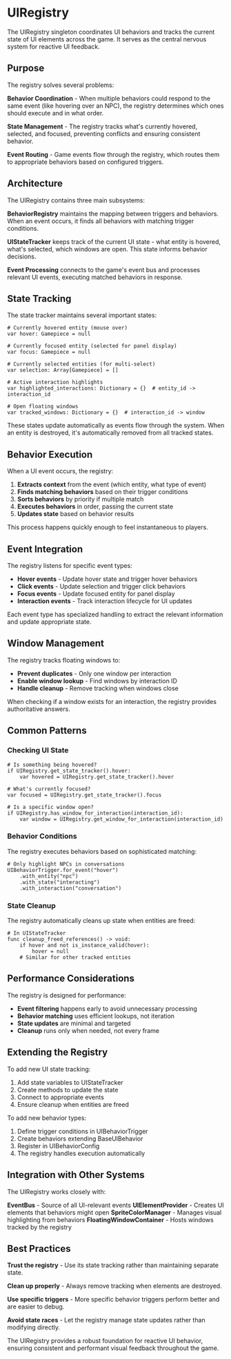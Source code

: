 # UIRegistry

The UIRegistry singleton coordinates UI behaviors and tracks the current state of UI elements across the game. It serves as the central nervous system for reactive UI feedback.

## Purpose

The registry solves several problems:

**Behavior Coordination** - When multiple behaviors could respond to the same event (like hovering over an NPC), the registry determines which ones should execute and in what order.

**State Management** - The registry tracks what's currently hovered, selected, and focused, preventing conflicts and ensuring consistent behavior.

**Event Routing** - Game events flow through the registry, which routes them to appropriate behaviors based on configured triggers.

## Architecture

The UIRegistry contains three main subsystems:

**BehaviorRegistry** maintains the mapping between triggers and behaviors. When an event occurs, it finds all behaviors with matching trigger conditions.

**UIStateTracker** keeps track of the current UI state - what entity is hovered, what's selected, which windows are open. This state informs behavior decisions.

**Event Processing** connects to the game's event bus and processes relevant UI events, executing matched behaviors in response.

## State Tracking

The state tracker maintains several important states:

```gdscript
# Currently hovered entity (mouse over)
var hover: Gamepiece = null

# Currently focused entity (selected for panel display)  
var focus: Gamepiece = null

# Currently selected entities (for multi-select)
var selection: Array[Gamepiece] = []

# Active interaction highlights
var highlighted_interactions: Dictionary = {}  # entity_id -> interaction_id

# Open floating windows
var tracked_windows: Dictionary = {}  # interaction_id -> window
```

These states update automatically as events flow through the system. When an entity is destroyed, it's automatically removed from all tracked states.

## Behavior Execution

When a UI event occurs, the registry:

1. **Extracts context** from the event (which entity, what type of event)
2. **Finds matching behaviors** based on their trigger conditions  
3. **Sorts behaviors** by priority if multiple match
4. **Executes behaviors** in order, passing the current state
5. **Updates state** based on behavior results

This process happens quickly enough to feel instantaneous to players.

## Event Integration

The registry listens for specific event types:

- **Hover events** - Update hover state and trigger hover behaviors
- **Click events** - Update selection and trigger click behaviors  
- **Focus events** - Update focused entity for panel display
- **Interaction events** - Track interaction lifecycle for UI updates

Each event type has specialized handling to extract the relevant information and update appropriate state.

## Window Management

The registry tracks floating windows to:

- **Prevent duplicates** - Only one window per interaction
- **Enable window lookup** - Find windows by interaction ID
- **Handle cleanup** - Remove tracking when windows close

When checking if a window exists for an interaction, the registry provides authoritative answers.

## Common Patterns

### Checking UI State

```gdscript
# Is something being hovered?
if UIRegistry.get_state_tracker().hover:
    var hovered = UIRegistry.get_state_tracker().hover
    
# What's currently focused?
var focused = UIRegistry.get_state_tracker().focus

# Is a specific window open?
if UIRegistry.has_window_for_interaction(interaction_id):
    var window = UIRegistry.get_window_for_interaction(interaction_id)
```

### Behavior Conditions

The registry executes behaviors based on sophisticated matching:

```gdscript
# Only highlight NPCs in conversations
UIBehaviorTrigger.for_event("hover")
    .with_entity("npc")
    .with_state("interacting")
    .with_interaction("conversation")
```

### State Cleanup

The registry automatically cleans up state when entities are freed:

```gdscript
# In UIStateTracker
func cleanup_freed_references() -> void:
    if hover and not is_instance_valid(hover):
        hover = null
    # Similar for other tracked entities
```

## Performance Considerations

The registry is designed for performance:

- **Event filtering** happens early to avoid unnecessary processing
- **Behavior matching** uses efficient lookups, not iteration
- **State updates** are minimal and targeted
- **Cleanup** runs only when needed, not every frame

## Extending the Registry

To add new UI state tracking:

1. Add state variables to UIStateTracker
2. Create methods to update the state
3. Connect to appropriate events
4. Ensure cleanup when entities are freed

To add new behavior types:

1. Define trigger conditions in UIBehaviorTrigger
2. Create behaviors extending BaseUIBehavior
3. Register in UIBehaviorConfig
4. The registry handles execution automatically

## Integration with Other Systems

The UIRegistry works closely with:

**EventBus** - Source of all UI-relevant events
**UIElementProvider** - Creates UI elements that behaviors might open
**SpriteColorManager** - Manages visual highlighting from behaviors
**FloatingWindowContainer** - Hosts windows tracked by the registry

## Best Practices

**Trust the registry** - Use its state tracking rather than maintaining separate state.

**Clean up properly** - Always remove tracking when elements are destroyed.

**Use specific triggers** - More specific behavior triggers perform better and are easier to debug.

**Avoid state races** - Let the registry manage state updates rather than modifying directly.

The UIRegistry provides a robust foundation for reactive UI behavior, ensuring consistent and performant visual feedback throughout the game.